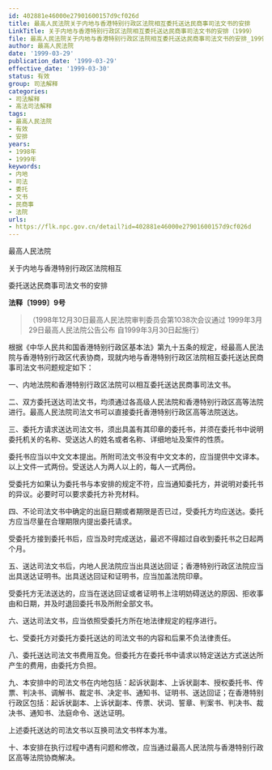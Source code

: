 ```yaml
---
id: 402881e46000e27901600157d9cf026d
title: 最高人民法院关于内地与香港特别行政区法院相互委托送达民商事司法文书的安排
LinkTitle: 关于内地与香港特别行政区法院相互委托送达民商事司法文书的安排（1999）
file: 最高人民法院关于内地与香港特别行政区法院相互委托送达民商事司法文书的安排_19990329_402881e46000e27901600157d9cf026d.docx
author: 最高人民法院
date: '1999-03-29'
publication_date: '1999-03-29'
effective_date: '1999-03-30'
status: 有效
group: 司法解释
categories:
- 司法解释
- 高法司法解释
tags:
- 最高人民法院
- 有效
- 安排
years:
- 1998年
- 1999年
keywords:
- 内地
- 司法
- 委托
- 文书
- 民商事
- 法院
urls:
- https://flk.npc.gov.cn/detail?id=402881e46000e27901600157d9cf026d
---
```


最高人民法院

关于内地与香港特别行政区法院相互

委托送达民商事司法文书的安排

**法释〔1999〕9号**

> （1998年12月30日最高人民法院审判委员会第1038次会议通过 1999年3月29日最高人民法院公告公布 自1999年3月30日起施行）

根据《中华人民共和国香港特别行政区基本法》第九十五条的规定，经最高人民法院与香港特别行政区代表协商，现就内地与香港特别行政区法院相互委托送达民商事司法文书问题规定如下：

一、内地法院和香港特别行政区法院可以相互委托送达民商事司法文书。

二、双方委托送达司法文书，均须通过各高级人民法院和香港特别行政区高等法院进行。最高人民法院司法文书可以直接委托香港特别行政区高等法院送达。

三、委托方请求送达司法文书，须出具盖有其印章的委托书，并须在委托书中说明委托机关的名称、受送达人的姓名或者名称、详细地址及案件的性质。

委托书应当以中文文本提出。所附司法文书没有中文文本的，应当提供中文译本。以上文件一式两份。受送达人为两人以上的，每人一式两份。

受委托方如果认为委托书与本安排的规定不符，应当通知委托方，并说明对委托书的异议。必要时可以要求委托方补充材料。

四、不论司法文书中确定的出庭日期或者期限是否已过，受委托方均应送达。委托方应当尽量在合理期限内提出委托请求。

受委托方接到委托书后，应当及时完成送达，最迟不得超过自收到委托书之日起两个月。

五、送达司法文书后，内地人民法院应当出具送达回证；香港特别行政区法院应当出具送达证明书。出具送达回证和证明书，应当加盖法院印章。

受委托方无法送达的，应当在送达回证或者证明书上注明妨碍送达的原因、拒收事由和日期，并及时退回委托书及所附全部文书。

六、送达司法文书，应当依照受委托方所在地法律规定的程序进行。

七、受委托方对委托方委托送达的司法文书的内容和后果不负法律责任。

八、委托送达司法文书费用互免。但委托方在委托书中请求以特定送达方式送达所产生的费用，由委托方负担。

九、本安排中的司法文书在内地包括：起诉状副本、上诉状副本、授权委托书、传票、判决书、调解书、裁定书、决定书、通知书、证明书、送达回证；在香港特别行政区包括：起诉状副本、上诉状副本、传票、状词、誓章、判案书、判决书、裁决书、通知书、法庭命令、送达证明。

上述委托送达的司法文书以互换司法文书样本为准。

十、本安排在执行过程中遇有问题和修改，应当通过最高人民法院与香港特别行政区高等法院协商解决。
